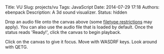 Title: VU
Slug: projects/vu
Tags: JavaScript
Date: 2014-07-29 17:18
Authors: ebenpack
Description: A 3d sound visualizer.
Status: hidden

<canvas id="canvas" width="600" height="400" style="background-color:black;"></canvas>
<div>
    <p>Drop an audio file onto the canvas above (some <a href="https://developer.mozilla.org/en-US/docs/Web/HTML/Supported_media_formats">filetype restrictions</a> may apply). You can also use the audio file that is loaded by default. Once the status reads 'Ready!', click the canvas to begin playback.</p>
</div>
<div>
    <p>Click on the canvas to give it focus. Move with WASDRF keys. Look around with QETG.</p>
</div>
<script src="{filename}/js/wireframe.js"></script>
<script src="{filename}/js/vu.demo.js"></script>

